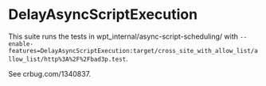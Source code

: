 # DelayAsyncScriptExecution
This suite runs the tests in wpt_internal/async-script-scheduling/ with
`--enable-features=DelayAsyncScriptExecution:target/cross_site_with_allow_list/allow_list/http%3A%2F%2Fbad3p.test`.

See crbug.com/1340837.
